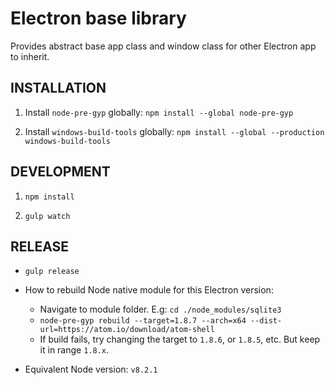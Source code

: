 # Electron base library

Provides abstract base app class and window class for other Electron app to inherit.

## INSTALLATION

1. Install `node-pre-gyp` globally: `npm install --global node-pre-gyp`

1. Install `windows-build-tools` globally: `npm install --global --production windows-build-tools`

## DEVELOPMENT

1. `npm install`

1. `gulp watch`

## RELEASE

* `gulp release`

* How to rebuild Node native module for this Electron version: 
   - Navigate to module folder. E.g: `cd ./node_modules/sqlite3`
   - `node-pre-gyp rebuild --target=1.8.7 --arch=x64 --dist-url=https://atom.io/download/atom-shell`
   - If build fails, try changing the target to `1.8.6`, or `1.8.5`, etc. But keep it in range `1.8.x`.

* Equivalent Node version: `v8.2.1`